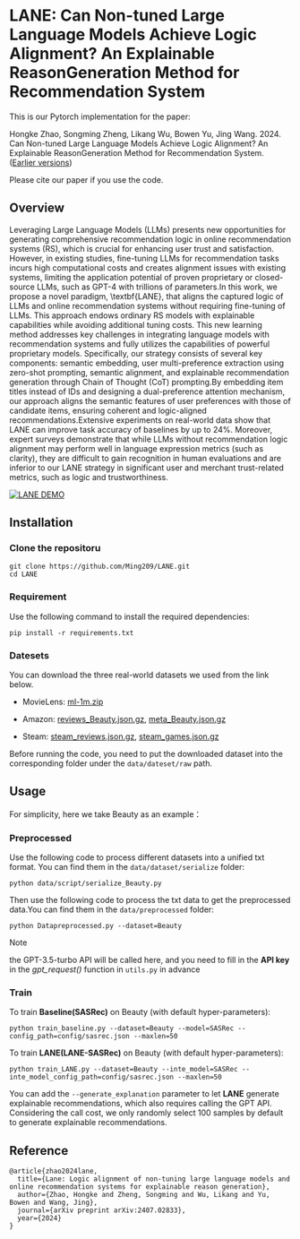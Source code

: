 # LANE: Can Non-tuned Large Language Models Achieve Logic Alignment? An Explainable ReasonGeneration Method for Recommendation System

This is our Pytorch implementation for the paper:

Hongke Zhao, Songming Zheng, Likang Wu, Bowen Yu, Jing Wang. 2024. Can Non-tuned Large Language Models Achieve Logic Alignment? An Explainable ReasonGeneration Method for Recommendation System. ([Earlier versions](https://arxiv.org/abs/2407.02833))

Please cite our paper if you use the code.

## Overview
Leveraging Large Language Models (LLMs) presents new opportunities for generating comprehensive recommendation logic in online recommendation systems (RS), which is crucial for enhancing user trust and satisfaction. However, in existing studies, fine-tuning LLMs for recommendation tasks incurs high computational costs and creates alignment issues with existing systems, limiting the application potential of proven proprietary or closed-source LLMs, such as GPT-4 with trillions of parameters.In this work, we propose a novel paradigm, \textbf{LANE}, that aligns the captured logic of LLMs and online recommendation systems without requiring fine-tuning of LLMs. This approach endows ordinary RS models with explainable capabilities while avoiding additional tuning costs. This new learning method addresses key challenges in integrating language models with recommendation systems and fully utilizes the capabilities of powerful proprietary models. Specifically, our strategy consists of several key components: semantic embedding, user multi-preference extraction using zero-shot prompting, semantic alignment, and explainable recommendation generation through Chain of Thought (CoT) prompting.By embedding item titles instead of IDs and designing a dual-preference attention mechanism, our approach aligns the semantic features of user preferences with those of candidate items, ensuring coherent and logic-aligned recommendations.Extensive experiments on real-world data show that LANE can improve task accuracy of baselines by up to 24\%. Moreover, expert surveys demonstrate that while LLMs without recommendation logic alignment may perform well in language expression metrics (such as clarity), they are difficult to gain recognition in human evaluations and are inferior to our LANE strategy in significant user and merchant trust-related metrics, such as logic and trustworthiness.

[![LANE DEMO](https://img.youtube.com/vi/gYCeTO0fLvE/hqdefault.jpg)](https://youtu.be/gYCeTO0fLvE)

##  Installation

### Clone the repositoru

```
git clone https://github.com/Ming209/LANE.git
cd LANE
```


### Requirement

Use the following command to install the required dependencies:

```
pip install -r requirements.txt
```


### Datesets

You can download the three real-world datasets we used from the link below.

- MovieLens: [ml-1m.zip](https://files.grouplens.org/datasets/movielens/ml-1m.zip)

- Amazon: [reviews_Beauty.json.gz](https://snap.stanford.edu/data/amazon/productGraph/categoryFiles/reviews_Beauty.json.gz), [meta_Beauty.json.gz](https://snap.stanford.edu/data/amazon/productGraph/categoryFiles/meta_Beauty.json.gz)

- Steam: [steam_reviews.json.gz](http://cseweb.ucsd.edu/~wckang/steam_reviews.json.gz), [steam_games.json.gz](http://cseweb.ucsd.edu/~wckang/steam_games.json.gz)

Before running the code, you need to put the downloaded dataset into the corresponding folder under the `data/dateset/raw` path.

## Usage

For simplicity, here we take Beauty as an example：

### Preprocessed

Use the following code to process different datasets into a unified txt format. You can find them in the `data/dataset/serialize` folder:

```
python data/script/serialize_Beauty.py
```

Then use the following code to process the txt data to get the preprocessed data.You can find them in the `data/preprocessed` folder:

```
python Datapreprocessed.py --dataset=Beauty
```

>[!NOTE]
>the GPT-3.5-turbo API will be called here, and you need to fill in the **API key** in the *gpt_request()* function in `utils.py` in advance


### Train

To train **Baseline(SASRec)** on Beauty (with default hyper-parameters):

```
python train_baseline.py --dataset=Beauty --model=SASRec --config_path=config/sasrec.json --maxlen=50
```


To train **LANE(LANE-SASRec)** on Beauty (with default hyper-parameters):

```
python train_LANE.py --dataset=Beauty --inte_model=SASRec --inte_model_config_path=config/sasrec.json --maxlen=50
```

You can add the `--generate_explanation` parameter to let **LANE** generate explainable recommendations, which also requires calling the GPT API. Considering the call cost, we only randomly select 100 samples by default to generate explainable recommendations.


## Reference

```
@article{zhao2024lane,
  title={Lane: Logic alignment of non-tuning large language models and online recommendation systems for explainable reason generation},
  author={Zhao, Hongke and Zheng, Songming and Wu, Likang and Yu, Bowen and Wang, Jing},
  journal={arXiv preprint arXiv:2407.02833},
  year={2024}
}
```